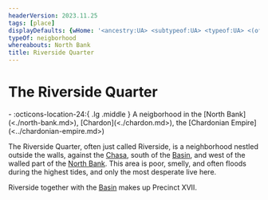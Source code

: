 ```yaml
---
headerVersion: 2023.11.25
tags: [place]
displayDefaults: {wHome: '<ancestry:UA> <subtypeof:UA> <typeof:UA> <(of )primary> <home:3Fq>'}
typeOf: neigborhood
whereabouts: North Bank
title: Riverside Quarter
---
```

# The Riverside Quarter
<div class="grid cards ext-narrow-margin ext-one-column" markdown>
-    :octicons-location-24:{ .lg .middle } A neigborhood in the [North Bank](<./north-bank.md>), [Chardon](<./chardon.md>), the [Chardonian Empire](<../chardonian-empire.md>)  
</div>


The Riverside Quarter, often just called Riverside, is a neighborhood nestled outside the walls, against the [Chasa](<../../../major-rivers/chasa-nahadi-watershed/chasa.md>), south of the [Basin](<./ragwater-basin.md>), and west of the walled part of the [North Bank](<./north-bank.md>). This area is poor, smelly, and often floods during the highest tides, and only the most desperate live here. 

Riverside together with the [Basin](<./ragwater-basin.md>) makes up Precinct XVII. 
